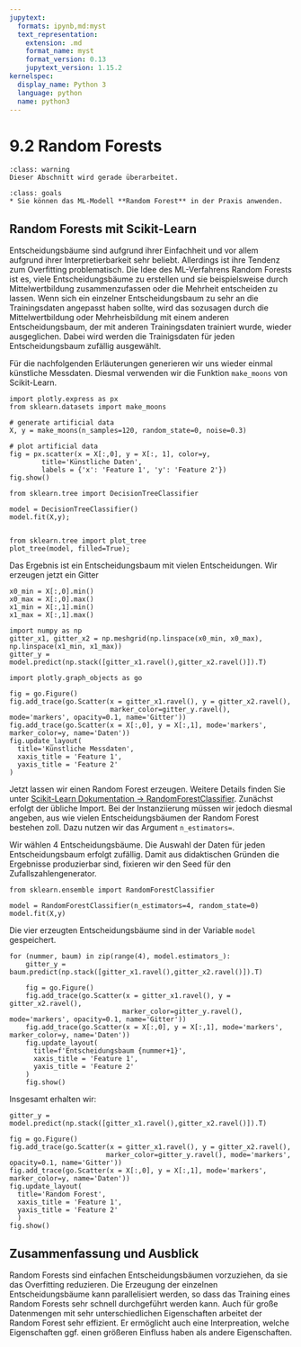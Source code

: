 ```yaml
---
jupytext:
  formats: ipynb,md:myst
  text_representation:
    extension: .md
    format_name: myst
    format_version: 0.13
    jupytext_version: 1.15.2
kernelspec:
  display_name: Python 3
  language: python
  name: python3
---
```


# 9.2 Random Forests

```{admonition} Warnung
:class: warning
Dieser Abschnitt wird gerade überarbeitet.
```

```{admonition} Lernziele
:class: goals
* Sie können das ML-Modell **Random Forest** in der Praxis anwenden.
```


## Random Forests mit Scikit-Learn

Entscheidungsbäume sind aufgrund ihrer Einfachheit und vor allem aufgrund ihrer
Interpretierbarkeit sehr beliebt. Allerdings ist ihre Tendenz zum Overfitting
problematisch. Die Idee des ML-Verfahrens Random Forests ist es, viele
Entscheidungsbäume zu erstellen und sie beispielsweise durch Mittelwertbildung
zusammenzufassen oder die Mehrheit entscheiden zu lassen. Wenn sich ein
einzelner Entscheidungsbaum zu sehr an die Trainingsdaten angepasst haben
sollte, wird das sozusagen durch die Mittelwertbildung oder Mehrheisbildung mit
einem anderen Entscheidungsbaum, der mit anderen Trainingsdaten trainiert wurde,
wieder ausgeglichen. Dabei wird werden die Trainigsdaten für jeden
Entscheidungsbaum zufällig ausgewählt.

Für die nachfolgenden Erläuterungen generieren wir uns wieder einmal künstliche
Messdaten. Diesmal verwenden wir die Funktion `make_moons` von Scikit-Learn.

```{code-cell} ipython3
import plotly.express as px
from sklearn.datasets import make_moons

# generate artificial data
X, y = make_moons(n_samples=120, random_state=0, noise=0.3)

# plot artificial data
fig = px.scatter(x = X[:,0], y = X[:, 1], color=y,
        title='Künstliche Daten',
        labels = {'x': 'Feature 1', 'y': 'Feature 2'})
fig.show()
```

```{code-cell} ipython3
from sklearn.tree import DecisionTreeClassifier

model = DecisionTreeClassifier()
model.fit(X,y);


from sklearn.tree import plot_tree 
plot_tree(model, filled=True);
```

Das Ergebnis ist ein Entscheidungsbaum mit vielen Entscheidungen. Wir erzeugen jetzt ein Gitter

```{code-cell} ipython3
x0_min = X[:,0].min()
x0_max = X[:,0].max()
x1_min = X[:,1].min()
x1_max = X[:,1].max()

import numpy as np
gitter_x1, gitter_x2 = np.meshgrid(np.linspace(x0_min, x0_max), np.linspace(x1_min, x1_max))
gitter_y = model.predict(np.stack([gitter_x1.ravel(),gitter_x2.ravel()]).T)

import plotly.graph_objects as go

fig = go.Figure()
fig.add_trace(go.Scatter(x = gitter_x1.ravel(), y = gitter_x2.ravel(), 
                         marker_color=gitter_y.ravel(), mode='markers', opacity=0.1, name='Gitter'))
fig.add_trace(go.Scatter(x = X[:,0], y = X[:,1], mode='markers', marker_color=y, name='Daten'))
fig.update_layout(
  title='Künstliche Messdaten',
  xaxis_title = 'Feature 1',
  yaxis_title = 'Feature 2'
)
```

Jetzt lassen wir einen Random Forest erzeugen. Weitere Details finden Sie unter
[Scikit-Learn Dokumentation →
RandomForestClassifier](https://scikit-learn.org/stable/modules/generated/sklearn.ensemble.RandomForestClassifier.html).
Zunächst erfolgt der übliche Import. Bei der Instanziierung müssen wir jedoch
diesmal angeben, aus wie vielen Entscheidungsbäumen der Random Forest bestehen
zoll. Dazu nutzen wir das Argument `n_estimators=`. 

Wir wählen 4 Entscheidungsbäume. Die Auswahl der Daten für jeden
Entscheidungsbaum erfolgt zufällig. Damit aus didaktischen Gründen die
Ergebnisse produzierbar sind, fixieren wir den Seed für den
Zufallszahlengenerator.

```{code-cell} ipython3
from sklearn.ensemble import RandomForestClassifier

model = RandomForestClassifier(n_estimators=4, random_state=0)
model.fit(X,y)
```

Die vier erzeugten Entscheidungsbäume sind in der Variable `model` gespeichert.

```{code-cell} ipython3
for (nummer, baum) in zip(range(4), model.estimators_):
    gitter_y = baum.predict(np.stack([gitter_x1.ravel(),gitter_x2.ravel()]).T)

    fig = go.Figure()
    fig.add_trace(go.Scatter(x = gitter_x1.ravel(), y = gitter_x2.ravel(), 
                            marker_color=gitter_y.ravel(), mode='markers', opacity=0.1, name='Gitter'))
    fig.add_trace(go.Scatter(x = X[:,0], y = X[:,1], mode='markers', marker_color=y, name='Daten'))
    fig.update_layout(
      title=f'Entscheidungsbaum {nummer+1}',
      xaxis_title = 'Feature 1',
      yaxis_title = 'Feature 2'
    )
    fig.show()
```

Insgesamt erhalten wir:

```{code-cell} ipython3
gitter_y = model.predict(np.stack([gitter_x1.ravel(),gitter_x2.ravel()]).T)

fig = go.Figure()
fig.add_trace(go.Scatter(x = gitter_x1.ravel(), y = gitter_x2.ravel(), 
                        marker_color=gitter_y.ravel(), mode='markers', opacity=0.1, name='Gitter'))
fig.add_trace(go.Scatter(x = X[:,0], y = X[:,1], mode='markers', marker_color=y, name='Daten'))
fig.update_layout(
  title='Random Forest',
  xaxis_title = 'Feature 1',
  yaxis_title = 'Feature 2'
  )
fig.show()
```

## Zusammenfassung und Ausblick

Random Forests sind einfachen Entscheidungsbäumen vorzuziehen, da sie das
Overfitting reduzieren. Die Erzeugung der einzelnen Entscheidungsbäume kann
parallelisiert werden, so dass das Training eines Random Forests sehr schnell
durchgeführt werden kann. Auch für große Datenmengen mit sehr unterschiedlichen
Eigenschaften arbeitet der Random Forest sehr effizient. Er ermöglicht auch eine
Interpreation, welche Eigenschaften ggf. einen größeren Einfluss haben als
andere Eigenschaften.
